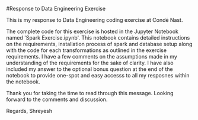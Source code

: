 #Response to Data Engineering Exercise

This is my response to Data Engineering coding exercise at Condē Nast.

The complete code for this exercise is hosted in the Jupyter Notebook named 'Spark Exercise.ipynb'. This notebook contains detailed instructions on the requirements,
installation process of spark and database setup along with the code for each transformations as outlined in the exercise requirements. I have a few comments on the
assumptions made in my understanding of the requirements for the sake of clarity. I have also included my answer to the optional bonus question at the end of the 
notebook to provide one-spot and easy accesss to all my resposnes within the notebook.

Thank you for taking the time to read through this message. Looking forward to the comments and discussion.

Regards,
Shreyesh